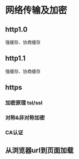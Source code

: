 # 网络传输及加密

## http1.0
强缓存、协商缓存

## http1.1
强缓存、协商缓存

## https
### 加密原理 tsl/ssl
### 对称&非对称加密
### CA认证

## 从浏览器url到页面加载


